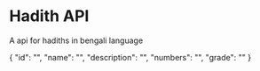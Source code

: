 # Hadith API

A api for hadiths in bengali language

{ "id": "", "name": "", "description": "", "numbers": "", "grade": "" }
